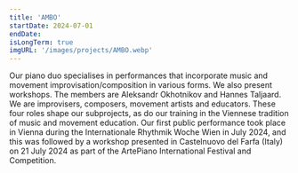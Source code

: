 ```yaml
---
title: 'AMBO'
startDate: 2024-07-01
endDate: 
isLongTerm: true
imgURL: '/images/projects/AMBO.webp'
---
```

Our piano duo specialises in performances that incorporate music and movement
improvisation/composition in various forms. We also present workshops. The members are Aleksandr
Okhotnikov and Hannes Taljaard. We are improvisers, composers, movement artists and educators.
These four roles shape our subprojects, as do our training in the Viennese tradition of music and
movement education. Our first public performance took place in Vienna during the Internationale
Rhythmik Woche Wien in July 2024, and this was followed by a workshop presented in Castelnuovo
del Farfa (Italy) on 21 July 2024 as part of the ArtePiano International Festival and Competition.
